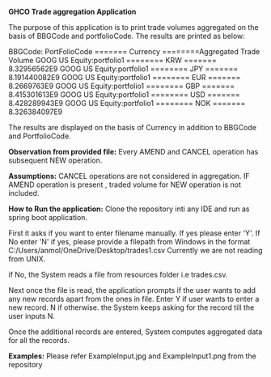 **GHCO Trade aggregation Application** 

The purpose of this application is to print trade volumes aggregated on the basis of BBGCode and portfolioCode.
The results are printed as below:

BBGCode: PortFolioCode ======= Currency ========Aggregated Trade Volume
GOOG US Equity:portfolio1 ======== KRW ======= 8.32956562E9
GOOG US Equity:portfolio1 ======== JPY ======= 8.191440082E9
GOOG US Equity:portfolio1 ======== EUR ======= 8.2669763E9
GOOG US Equity:portfolio1 ======== GBP ======= 8.415301613E9
GOOG US Equity:portfolio1 ======== USD ======= 8.428289943E9
GOOG US Equity:portfolio1 ======== NOK ======= 8.326384097E9

The results are displayed on the basis of Currency in addition to BBGCode and PortfolioCode.

**Observation from provided file:**
Every AMEND and CANCEL operation has subsequent NEW operation.

**Assumptions:**
CANCEL operations are not considered in aggregation. 
IF AMEND operation is present , traded volume for NEW operation is not included.

**How to Run the application:**
Clone the repository inti any IDE and run as spring boot application.

First it asks if you want to enter filename manually. If yes please enter 'Y'. If No enter 'N'
if yes, please provide a filepath from Windows in the format C:/Users/anmol/OneDrive/Desktop/trades1.csv
Currently we are not reading from UNIX.

if No, the System reads a file from resources folder i.e trades.csv.

Next once the file is read, the application prompts if the user wants to add any new records apart from the ones in file.
Enter Y if user wants to enter a new record. N if otherwise. the System keeps asking for the record till the user inputs N.

Once the additional records are entered, System computes aggregated data for all the records.

**Examples:**
Please refer ExampleInput.jpg and ExampleInput1.png from the repository